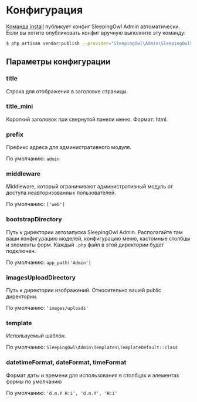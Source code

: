 # Конфигурация

[Команда install](command_install) публикует конфиг SleepingOwl Admin автоматически. Если вы хотите опубликовать конфиг вручную выполните эту команду:

```bash
$ php artisan vendor:publish --provider="SleepingOwl\Admin\SleepingOwlServiceProvider" --tag="config"
```

## Параметры конфигурации

### title

Строка для отображения в заголовке страницы.

### title_mini

Короткий заголовок при свернутой панели меню. Формат: html.

### prefix

Префикс адреса для административного модуля.

По умолчанию: `admin`

### middleware

Middleware, который ограничивают административный модуль от доступа неавторизованных пользователей.

По умолчанию: `['web']`

### bootstrapDirectory

Путь к директории автозапуска SleepingOwl Admin. Располагайте там ваши конфигурацию моделей, конфигурацию меню, кастомные столбцы и элементы форм. Каждый `.php` файл в этой директории будет подключен.

По умолчанию: `app_path('Admin')`

### imagesUploadDirectory

Путь к директории изображений. Относительно вашей public директории.

По умолчанию: `'images/uploads'`

### template

Используемый шаблон.

По умолчанию: `SleepingOwl\Admin\Templates\TemplateDefault::class`

### datetimeFormat, dateFormat, timeFormat

Формат даты и времени для использования в столбцах и элементах формы по умолчанию

По умолчанию: `'d.m.Y H:i', 'd.m.Y', 'H:i'`
